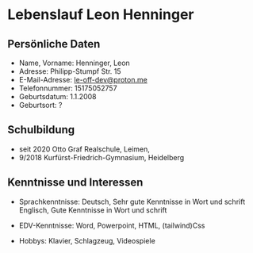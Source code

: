 # Lebenslauf Leon Henninger

## Persönliche Daten

* Name, Vorname:    Henninger, Leon
* Adresse:          Philipp-Stumpf Str. 15
* E-Mail-Adresse:   le-off-dev@proton.me
* Telefonnummer:    15175052757
* Geburtsdatum:     1.1.2008
* Geburtsort: ?

## Schulbildung

* seit 2020         Otto Graf Realschule, Leimen, 
* 9/2018            Kurfürst-Friedrich-Gymnasium, Heidelberg

## Kenntnisse und Interessen

* Sprachkenntnisse: Deutsch, Sehr gute Kenntnisse in Wort und schrift
                    Englisch, Gute Kenntnisse in Wort und schrift
                    
* EDV-Kenntnisse:   Word, Powerpoint, HTML, (tailwind)Css

* Hobbys:           Klavier, Schlagzeug, Videospiele
